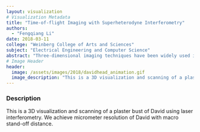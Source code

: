 ```yaml
---
layout: visualization
# Visualization Metadata
title: "Time-of-flight Imaging with Superheterodyne Interferometry"
authors:
  - "Fengqiang Li"
date: 2018-03-11
college: "Weinberg College of Arts and Sciences"
subject: "Electrical Engineering and Computer Science"
abstract: "Three-dimensional imaging techniques have been widely used in both industry and academia. Time-of-flight (ToF) sensors offer a promising method of 3D imaging due to compact size and low complexity. However, state-of-the-art ToF sensors only have depth resolutions of centimeters due to limitations in the modulation frequencies that can be used. In this paper, we propose a technique to generate modulation frequencies as high as 1 THz using optical superheterodyne interferometry. Our proposed system provides great flexibility in imaging range and resolution. We experimentally demonstrate an increase in depth resolution by an order of magnitude relative to currently available commercial ToF cameras."
# Image Header
header:
  image: /assets/images/2018/davidhead_animation.gif
  image_description: "This is a 3D visualization and scanning of a plaster bust of David using laser interferometry. We achieve micrometer resolution of David with macro stand-off distance."
---
```

### Description
This is a 3D visualization and scanning of a plaster bust of David using laser interferometry. We achieve micrometer resolution of David with macro stand-off distance.
